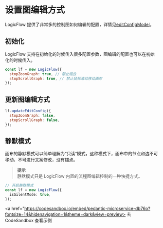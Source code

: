 # 设置图编辑方式

LogicFlow 提供了非常多的控制图如何编辑的配置，详情见[editConfigModel](zh/api/editConfigModelApi)。

## 初始化

LogicFlow 支持在初始化的时候传入很多配置参数，图编辑的配置也可以在初始化的时候传入。

```js
const lf = new LogicFlow({
  stopZoomGraph: true, // 禁止缩放
  stopScrollGraph: true, // 禁止鼠标滚动移动画布
});
```

## 更新图编辑方式

```js
lf.updateEditConfig({
  stopZoomGraph: false,
  stopScrollGraph: false,
});
```

## 静默模式

画布的静默模式可以简单理解为“只读”模式，这种模式下，画布中的节点和边不可移动，不可进行文案修改，没有锚点。

> **提示**  
> 静默模式只是 LogicFlow 内置的流程图编辑控制的一种快捷方式。

```ts
// 开启静默模式
const lf = new LogicFlow({
  isSilentMode: true,
});
```

<a href="https://codesandbox.io/embed/pedantic-microservice-db76o?fontsize=14&hidenavigation=1&theme=dark&view=preview> 去 CodeSandbox 查看示例</a>
